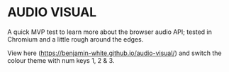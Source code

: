 # **AUDIO VISUAL**

A quick MVP test to learn more about the browser audio API; tested in Chromium and a little rough around the edges.

View here (https://benjamin-white.github.io/audio-visual/) and switch the colour theme with num keys 1, 2 &amp; 3.